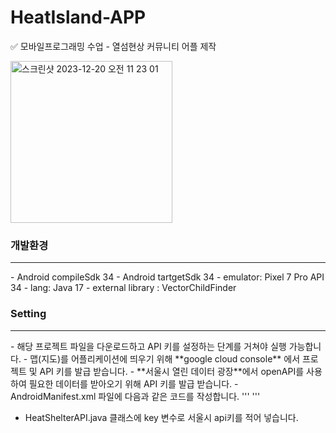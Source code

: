 # HeatIsland-APP
✅ 모바일프로그래밍 수업 - 열섬현상 커뮤니티 어플 제작

<img width="259" alt="스크린샷 2023-12-20 오전 11 23 01" src="https://github.com/ffe4el/HeatIsland-APP/assets/93892724/ba8e12d9-2b7c-4fa5-a43d-f2f2c9a12716">

<h3>개발환경</h3>
<hr>
- Android compileSdk 34
- Android tartgetSdk 34
- emulator: Pixel 7 Pro API 34
- lang: Java 17
- external library : VectorChildFinder
<br>

<h3>Setting</h3>
<hr>
- 해당 프로젝트 파일을 다운로드하고 API 키를 설정하는 단계를 거쳐야 실행 가능합니다.
- 맵(지도)를 어플리케이션에 띄우기 위해 **google cloud console** 에서 프로젝트 및 API 키를 발급 받습니다.
- **서울시 열린 데이터 광장**에서 openAPI를 사용하여 필요한 데이터를 받아오기 위해 API 키를 발급 받습니다. 
- AndroidManifest.xml 파일에 다음과 같은 코드를 작성합니다.
''' 
<uses-permission android:name="android.permission.INTERNET" />
<uses-permission android:name="android.permission.ACCESS_FINE_LOCATION" />
<application>
    <!-- ... -->
    <meta-data
        android:name="com.google.android.geo.API_KEY"
        android:value="MY_API_KEY_HERE" />
</application> 
'''

- HeatShelterAPI.java 클래스에 key 변수로 서울시 api키를 적어 넣습니다.

<br><br>





